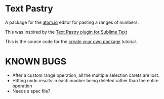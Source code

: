 Text Pastry
=========

A package for the [atom.io](https://atom.io) editor for pasting a ranges of numbers.

This was inspired by the [Text Pastry plugin for Sublime Text](https://github.com/duydao/Text-Pastry)

This is the source code for the [create your own package](https://atom.io/docs/latest/your-first-package) tutorial.

KNOWN BUGS
==========
* After a custom range operation, all the multiple selection carets are lost.
* Hitting undo results in each number being deleted rather than the entire operation
* Needs a spec file?
